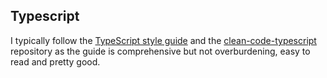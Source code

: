 ## Typescript
I typically follow the [TypeScript style guide](https://ts.dev/style/) and the [clean-code-typescript](https://github.com/labs42io/clean-code-typescript) repository as the guide is comprehensive but not overburdening, easy to read and pretty good.
